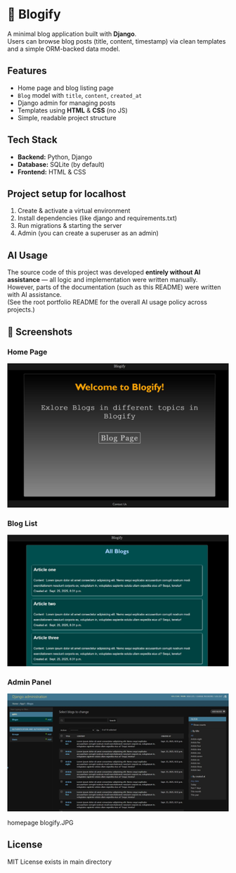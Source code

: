 # 📝 Blogify

A minimal blog application built with **Django**.  
Users can browse blog posts (title, content, timestamp) via clean templates and a simple ORM-backed data model.


##  Features
- Home page and blog listing page
- `Blog` model with `title`, `content`, `created_at`
- Django admin for managing posts
- Templates using **HTML** & **CSS** (no JS)
- Simple, readable project structure




## Tech Stack
- **Backend:** Python, Django  
- **Database:** SQLite (by default)  
- **Frontend:** HTML & CSS 





## Project setup for localhost

1. Create & activate a virtual environment
2. Install dependencies (like django and requirements.txt)
3. Run migrations & starting the server
4. Admin (you can create a superuser as an admin)



##  AI Usage
The source code of this project was developed **entirely without AI assistance** — all logic and implementation were written manually.  
However, parts of the documentation (such as this README) were written with AI assistance.  
(See the root portfolio README for the overall AI usage policy across projects.)


## 📸 Screenshots

### Home Page
![Home Page](./docs/homepage_blogify.JPG)

### Blog List
![Blog List](./docs/blogpage_blogify.JPG)

### Admin Panel
![Admin Panel](./docs/adminpanel_blogify.JPG)

homepage blogify.JPG


##  License
MIT License exists in main directory
